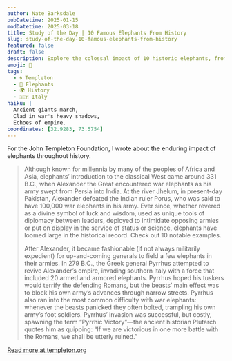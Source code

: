 ```yaml
---
author: Nate Barksdale
pubDatetime: 2025-01-15
modDatetime: 2025-03-18
title: Study of the Day | 10 Famous Elephants From History
slug: study-of-the-day-10-famous-elephants-from-history
featured: false
draft: false
description: Explore the colossal impact of 10 historic elephants, from war behemoths to symbols of regal diplomacy.
emoji: 🐘
tags:
  - 🌀 Templeton
  - 🐘 Elephants
  - 🌍 History
  - 🇮🇹 Italy
haiku: |
  Ancient giants march,  
  Clad in war's heavy shadows,  
  Echoes of empire.
coordinates: [32.9283, 73.5754]
---
```


For the John Templeton Foundation, I wrote about the enduring impact of elephants throughout history.

> Although known for millennia by many of the peoples of Africa and Asia, elephants’ introduction to the classical West came around 331 B.C., when Alexander the Great encountered war elephants as his army swept from Persia into India. At the river Jhelum, in present-day Pakistan, Alexander defeated the Indian ruler Porus, who was said to have 100,000 war elephants in his army. Ever since, whether revered as a divine symbol of luck and wisdom, used as unique tools of diplomacy between leaders, deployed to intimidate opposing armies or put on display in the service of status or science, elephants have loomed large in the historical record. Check out 10 notable examples.
>
> After Alexander, it became fashionable (if not always militarily expedient) for up-and-coming generals to field a few elephants in their armies. In 279 B.C., the Greek general Pyrrhus attempted to revive Alexander’s empire, invading southern Italy with a force that included 20 armed and armored elephants. Pyrrhus hoped his tuskers would terrify the defending Romans, but the beasts’ main effect was to block his own army’s advances through narrow streets. Pyrrhus also ran into the most common difficulty with war elephants: whenever the beasts panicked they often bolted, trampling his own army’s foot soldiers. Pyrrhus’ invasion was successful, but costly, spawning the term “Pyrrhic Victory”—the ancient historian Plutarch quotes him as quipping: “If we are victorious in one more battle with the Romans, we shall be utterly ruined.”

[Read more at templeton.org](https://www.history.com/news/10-famous-elephants-from-history)

